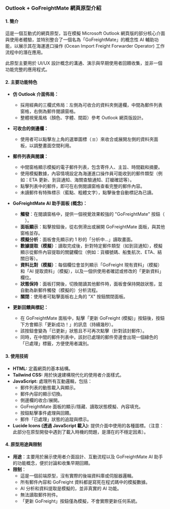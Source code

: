 ### Outlook + GoFreightMate 網頁原型介紹

#### 1. 簡介

這是一個互動式的網頁原型，旨在模擬 Microsoft Outlook 網頁版的部分核心介面與使用者體驗，並特別整合了一個名為「GoFreightMate」的概念性 AI 輔助功能，以展示其在海運進口操作 (Ocean Import Freight Forwarder Operator) 工作流程中的潛在應用。

此原型主要用於 UI/UX 設計概念的溝通、演示與早期使用者回饋收集，並非一個功能完整的應用程式。

#### 2. 主要功能特色

* **仿 Outlook 介面佈局：**
    * 採用經典的三欄式佈局：左側為可收合的資料夾側邊欄，中間為郵件列表窗格，右側為郵件閱讀窗格。
    * 整體視覺風格（顏色、字體、間距）參考 Outlook 網頁版設計。

* **可收合的側邊欄：**
    * 使用者可以點擊左上角的選單圖標（<svg xmlns="http://www.w3.org/2000/svg" viewBox="0 0 24 24" style="width:0.9rem;height:0.9rem;display:inline-block;vertical-align:middle;fill:none;stroke:currentColor;stroke-width:2;"><line x1="4" x2="20" y1="12" y2="12"/><line x1="4" x2="20" y1="6" y2="6"/><line x1="4" x2="20" y1="18" y2="18"/></svg>）來收合或展開左側的資料夾面板，以調整畫面空間利用。

* **郵件列表與閱讀：**
    * 中間窗格顯示模擬的電子郵件列表，包含寄件人、主旨、時間戳和摘要。
    * 使用模擬數據，內容情境設定為海運進口操作員可能收到的郵件類型（例如：ETA 更新、到貨通知、海關查驗通知、訂艙確認等）。
    * 點擊列表中的郵件，即可在右側閱讀窗格查看完整的郵件內容。
    * 未讀郵件有特殊標示（藍點、粗體文字），點擊後會自動標記為已讀。

* **GoFreightMate AI 助手面板 (概念)：**
    * **觸發**：在閱讀窗格中，提供一個視覺效果較強的 "GoFreightMate" 按鈕（<svg xmlns="http://www.w3.org/2000/svg" viewBox="0 0 24 24" style="width:0.9rem;height:0.9rem;display:inline-block;vertical-align:middle;fill:none;stroke:white;stroke-width:2;"><path d="M9.43 4.94a1 1 0 0 1 1.14 1.14l-.82 3.26a1 1 0 0 0 1.14 1.14l3.26-.82a1 1 0 0 1 1.14 1.14l-3.26 9.8a1 1 0 0 1-1.14-1.14l.82-3.26a1 1 0 0 0-1.14-1.14l-3.26.82a1 1 0 0 1-1.14-1.14Z"/><path d="M16.5 16.5a1 1 0 1 0 0-2 1 1 0 0 0 0 2Z"/><path d="M5.5 5.5a1 1 0 1 0 0-2 1 1 0 0 0 0 2Z"/><path d="M12 22a1 1 0 1 0 0-2 1 1 0 0 0 0 2Z"/><path d="M22 12a1 1 0 1 0-2 0 1 1 0 0 0 2 0Z"/><path d="m18 6 2-2"/><path d="m6 18 2-2"/><path d="m6 6 2 2"/><path d="m18 18 2 2"/></svg>）。
    * **面板顯示**：點擊按鈕後，從右側滑出或展開 GoFreightMate 面板，與其他窗格並存。
    * **模擬分析**：面板會先顯示約 1 秒的「分析中...」讀取畫面。
    * **數據提取（模擬）**：讀取完成後，針對特定郵件類型（如到貨通知），模擬顯示從郵件內容提取的關鍵欄位（例如：貨櫃號碼、船隻航次、ETA、結關日等）。
    * **資料比對（模擬）**：每個欄位會並列顯示「GoFreight 現有資料」（模擬）和「AI 提取資料」（模擬），以及一個供使用者確認或修改的「更新資料」欄位。
    * **狀態保持**：面板打開後，切換閱讀其他郵件時，面板會保持開啟狀態，並自動為新郵件觸發（模擬的）分析流程。
    * **關閉**：使用者可點擊面板右上角的 "X" 按鈕關閉面板。

* **更新回饋與標記：**
    * 在 GoFreightMate 面板中，點擊「更新 GoFreight (模擬)」按鈕後，按鈕下方會顯示「更新成功！」的訊息（持續幾秒）。
    * 該按鈕會變為「已更新」狀態且不可再次點擊（針對該封郵件）。
    * 同時，在中間的郵件列表中，該封已處理的郵件旁邊會出現一個綠色的「已處理」標籤，方便使用者識別。

#### 3. 使用技術

* **HTML:** 定義網頁的基本結構。
* **Tailwind CSS:** 用於快速建構現代化的使用者介面樣式。
* **JavaScript:** 處理所有互動邏輯，包括：
    * 郵件列表的動態載入與顯示。
    * 郵件內容的顯示切換。
    * 側邊欄的收合/展開。
    * GoFreightMate 面板的顯示/隱藏、讀取狀態模擬、內容填充。
    * 按鈕點擊事件處理與回饋。
    * 郵件「已處理」狀態的追蹤與標示。
* **Lucide Icons (透過 JavaScript 載入):** 提供介面中使用的各種圖標。（注意：此部分在原型開發中遇到了載入時機的問題，是潛在的不穩定因素）。

#### 4. 原型用途與限制

* **用途**：主要用於展示使用者介面設計、互動流程以及 GoFreightMate AI 助手的功能概念，便於討論和收集早期回饋。
* **限制**：
    * 這是一個前端原型，沒有實際的後端資料庫或伺服器邏輯。
    * 所有郵件內容和 GoFreight 資料都是寫死在程式碼中的模擬數據。
    * AI 分析和資料提取是模擬的，並非真實的 AI 功能。
    * 無法讀取郵件附件。
    * 「更新 GoFreight」按鈕僅為模擬，不會實際更新任何系統。
